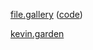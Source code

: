 [file.gallery](file.gallery) ([code](https://github.com/inchkev/file-gallery))

[kevin.garden](kevin.garden)
